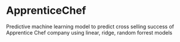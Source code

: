 # ApprenticeChef
Predictive machine learning model to predict cross selling success of Apprentice Chef company using linear, ridge, random forrest models
